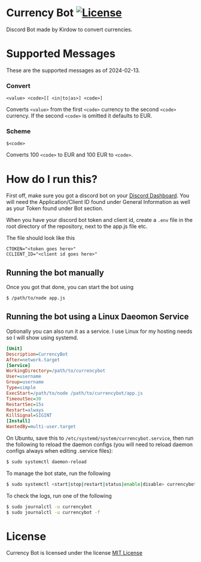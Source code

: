 # Currency Bot [![License](https://img.shields.io/github/license/Kirdow/CurrencyBot.svg)](https://github.com/Kirdow/CurrencyBot/blob/master/LICENSE)
Discord Bot made by Kirdow to convert currencies.

# Supported Messages
These are the supported messages as of 2024-02-13.

### Convert
```
<value> <code>[[ <in|to|as>] <code>]
```
Converts ``<value>`` from the first ``<code>`` currency to the second ``<code>`` currency. If the second ``<code>`` is omitted it defaults to EUR.

### Scheme
```
$<code>
```
Converts 100 ``<code>`` to EUR and 100 EUR to ``<code>``.

# How do I run this?
First off, make sure you got a discord bot on your [Discord Dashboard](https://discord.com/developers/applications). You will need the Application/Client ID found under General Information as well as your Token found under Bot section.

When you have your discord bot token and client id, create a ``.env`` file in the root directory of the repository, next to the app.js file etc.

The file should look like this
```
CTOKEN="<token goes here>"
CCLIENT_ID="<client id goes here>"
```

## Running the bot manually
Once you got that done, you can start the bot using
```sh
$ /path/to/node app.js
```

## Running the bot using a Linux Daeomon Service
Optionally you can also run it as a service. I use Linux for my hosting needs so I will show using systemd.
```ini
[Unit]
Description=CurrencyBot
After=network.target
[Service]
WorkingDirectory=/path/to/currencybot
User=username
Group=username
Type=simple
ExecStart=/path/to/node /path/to/currencybot/app.js
TimeoutSec=30
RestartSec=15s
Restart=always
KillSignal=SIGINT
[Install]
WantedBy=multi-user.target
```
On Ubuntu, save this to ``/etc/systemd/system/currencybot.service``, then run the following to reload the daemon configs (you will need to reload daemon configs always when editing .service files):
```sh
$ sudo systemctl daemon-reload
```

To manage the bot state, run the following
```sh
$ sudo systemctl <start|stop|restart|status|enable|disable> currencybot
```

To check the logs, run one of the following
```sh
$ sudo journalctl -u currencybot
$ sudo journalctl -u currencybot -f
```

# License
Currency Bot is licensed under the license [MIT License](https://github.com/Kirdow/CurrencyBot/blob/master/LICENSE)
